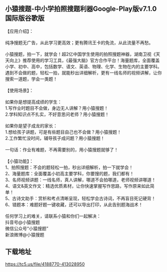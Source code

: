 ## 小猿搜题-中小学拍照搜题利器Google-Play版v7.1.0国际版谷歌版
【应用介绍】： <br> <br>纯净搜题无广告，从此学习更高效；更有腾讯王卡的免流，从此流量不再愁。 <br> <br>小猿搜题，拍一下，就学会！超2亿中国学生使用的拍照搜题神器，湖南卫视《天天向上》推荐使用的学习工具，《最强大脑》官方合作平台！海量题库，全面覆盖小学、初中、高中，包括数学、语文、英语、物理、化学、生物在内的主要学科。遇到不会做的题，轻松一拍，就能秒出详细解析，更有一线名师的视频讲解，让你搜索一道题，学会一类题！ <br> <br>【使用场景】： <br> <br>如果你是想提高成绩的学生： <br>1.写作业时题目不会做，身边无人讲解？用小猿搜题！ <br>2.学科知识点不扎实，不好意思问老师？用小猿搜题！ <br> <br>如果你是望子成龙的家长： <br>1.想给孩子讲题，可是有些题目自己也不会做？用小猿搜题！ <br>2.工作繁忙没时间，辅导孩子成问题？用小猿搜题！ <br> <br>一句话：作业有难题，不再需要别的，用小猿搜题就够了！ <br> <br>【小猿功能】： <br>1、拍照搜题：不会的题轻松一拍，秒出详细解析，拍一下就学会！ <br>2、海量题库：全面覆盖小初高主要学科，你要搜的题，我们都有！ <br>3、名师视频讲题：一线名师，真人讲解，哪道不会拍哪道，老师视频讲哪道！ <br>4、语文&amp;英文作文：精选优质素材，让你快速掌握写作思路，写作原来如此简单！ <br>5、古诗文助手：赏析和考点清晰呈现，轻松学会古诗词，不再盲目死记硬背！ <br>6、错题本：难题好题一键收藏，还可以导出打印，从此告别题海战术！ <br> <br>任何学习上的难关，请联系小猿和你们一起解决： <br>抖音号@小猿搜题 <br>微信公众号“小猿搜题” <br>新浪微博@小猿搜题
## 下载地址
https://tc5.us/file/4188770-413028950
